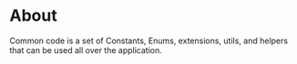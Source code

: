 # About
Common code is a set of Constants, Enums, extensions, utils, and helpers that can be used all over the application.

